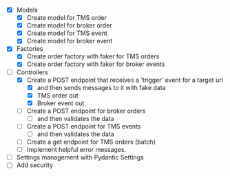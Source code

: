 - [x] Models
  - [x] Create model for TMS order
  - [x] Create model for broker order
  - [x] Create model for TMS event
  - [x] Create model for broker event
- [x] Factories
  - [x] Create order factory with faker for TMS orders
  - [x] Create order factory with faker for broker events
- [ ] Controllers
  - [x] Create a POST endpoint that receives a 'trigger' event for a target url
    - [x] and then sends messages to it with fake data
    - [x] TMS order out
    - [x] Broker event out  
  - [ ] Create a POST endpoint for broker orders
    - [ ] and then validates the data
  - [ ] Create a POST endpoint for TMS events
    - [ ] and then validates the data
  - [ ] Create a get endpoint for TMS orders (batch)
  - [ ] Implement helpful error messages.
- [ ] Settings management with Pydantic Settings
- [ ] Add security
